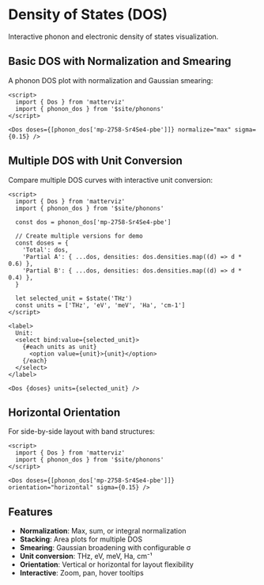 # Density of States (DOS)

Interactive phonon and electronic density of states visualization.

## Basic DOS with Normalization and Smearing

A phonon DOS plot with normalization and Gaussian smearing:

```svelte example
<script>
  import { Dos } from 'matterviz'
  import { phonon_dos } from '$site/phonons'
</script>

<Dos doses={[phonon_dos['mp-2758-Sr4Se4-pbe']]} normalize="max" sigma={0.15} />
```

## Multiple DOS with Unit Conversion

Compare multiple DOS curves with interactive unit conversion:

```svelte example
<script>
  import { Dos } from 'matterviz'
  import { phonon_dos } from '$site/phonons'

  const dos = phonon_dos['mp-2758-Sr4Se4-pbe']

  // Create multiple versions for demo
  const doses = {
    'Total': dos,
    'Partial A': { ...dos, densities: dos.densities.map((d) => d * 0.6) },
    'Partial B': { ...dos, densities: dos.densities.map((d) => d * 0.4) },
  }

  let selected_unit = $state('THz')
  const units = ['THz', 'eV', 'meV', 'Ha', 'cm-1']
</script>

<label>
  Unit:
  <select bind:value={selected_unit}>
    {#each units as unit}
      <option value={unit}>{unit}</option>
    {/each}
  </select>
</label>

<Dos {doses} units={selected_unit} />
```

## Horizontal Orientation

For side-by-side layout with band structures:

```svelte example
<script>
  import { Dos } from 'matterviz'
  import { phonon_dos } from '$site/phonons'
</script>

<Dos doses={[phonon_dos['mp-2758-Sr4Se4-pbe']]} orientation="horizontal" sigma={0.15} />
```

## Features

- **Normalization**: Max, sum, or integral normalization
- **Stacking**: Area plots for multiple DOS
- **Smearing**: Gaussian broadening with configurable σ
- **Unit conversion**: THz, eV, meV, Ha, cm⁻¹
- **Orientation**: Vertical or horizontal for layout flexibility
- **Interactive**: Zoom, pan, hover tooltips
